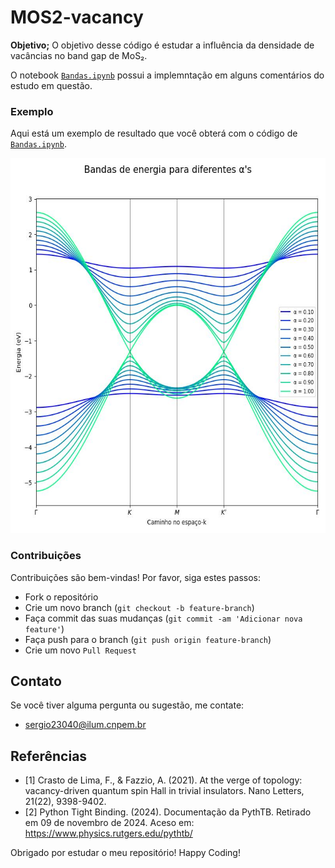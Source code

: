 # MOS2-vacancy

**Objetivo;**
O objetivo desse código é estudar a influência da densidade de vacâncias no band gap de MoS₂. 


 O notebook [`Bandas.ipynb`](Bandas.ipynb) possui a implemntação em alguns comentários do estudo em questão.
  

### Exemplo
Aqui está um exemplo de resultado que você obterá com o código de [`Bandas.ipynb`](Bandas.ipynb).


<img src="bandas.jpg" alt="Bandas" width="600" height="600"/>

### Contribuições
Contribuições são bem-vindas! Por favor, siga estes passos:

- Fork o repositório
- Crie um novo branch (`git checkout -b feature-branch`)
- Faça commit das suas mudanças (`git commit -am 'Adicionar nova feature'`)
- Faça push para o branch (`git push origin feature-branch`)
- Crie um novo `Pull Request`

## Contato
Se você tiver alguma pergunta ou sugestão, me contate:
- sergio23040@ilum.cnpem.br

## Referências
- [1] Crasto de Lima, F., & Fazzio, A. (2021). At the verge of topology: vacancy-driven quantum spin Hall in trivial insulators. Nano Letters, 21(22), 9398-9402.
- [2] Python Tight Binding. (2024). Documentação da PythTB. Retirado em 09 de novembro de 2024. Aceso em: https://www.physics.rutgers.edu/pythtb/
  
Obrigado por estudar o meu repositório! Happy Coding!
